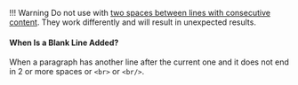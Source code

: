 !!! Warning
    Do not use with [two spaces between lines with consecutive content](./content-rules.md#two-spaces-between-lines-with-content). They work differently and will result in unexpected results.

#### When Is a Blank Line Added?

When a paragraph has another line after the current one and it does not end in 2 or more spaces or `<br>` or `<br/>`.
